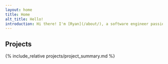 ```yaml
---
layout: home
title: Home
alt_title: Hello!
introduction: Hi there! I'm [Ryan](/about/), a software engineer passionate about building meaningful projects and expanding my technical knowledge. The purpose of this site is to have a space to share projects, ideas and notes about software topics that I find interesting. Feel free to explore and connect if you're working on something interesting or have thoughts to share.
---
```


## Projects

{% include_relative projects/project_summary.md %}
